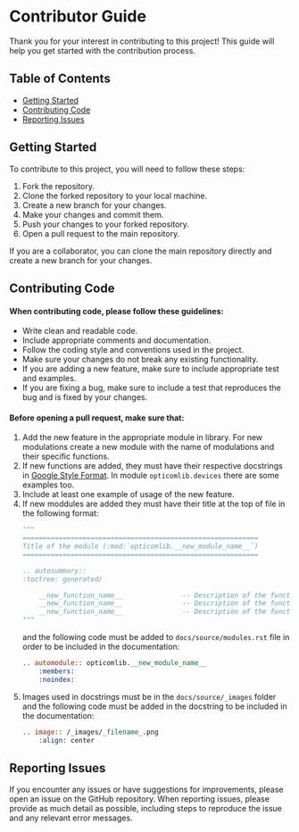 # Contributor Guide

Thank you for your interest in contributing to this project! This guide will help you get started with the contribution process.

## Table of Contents
- [Getting Started](#getting-started)
- [Contributing Code](#contributing-code)
- [Reporting Issues](#reporting-issues)

## Getting Started

To contribute to this project, you will need to follow these steps:

1. Fork the repository.
2. Clone the forked repository to your local machine.
3. Create a new branch for your changes.
4. Make your changes and commit them.
5. Push your changes to your forked repository.
6. Open a pull request to the main repository.

If you are a collaborator, you can clone the main repository directly and create a new branch for your changes. 

## Contributing Code

#### When contributing code, please follow these guidelines:

- Write clean and readable code.
- Include appropriate comments and documentation.
- Follow the coding style and conventions used in the project.
- Make sure your changes do not break any existing functionality.
- If you are adding a new feature, make sure to include appropriate test and examples.
- If you are fixing a bug, make sure to include a test that reproduces the bug and is fixed by your changes.

#### Before opening a pull request, make sure that:

1. Add the new feature in the appropriate module in library. For new modulations create a new module with the name of modulations and their specific functions. 
2. If new functions are added, they must have their respective docstrings in [Google Style Format](https://sphinxcontrib-napoleon.readthedocs.io/en/latest/example_google.html). In module `opticomlib.devices` there are some examples too.
3. Include at least one example of usage of the new feature.
4. If new moddules are added they must have their title at the top of file in the following format:
    ```python
    """	
    ===========================================================
    Title of the module (:mod:`opticomlib.__new_module_name__`)
    ===========================================================

    .. autosummary::
    :toctree: generated/

        __new_function_name__               -- Description of the function.
        __new_function_name__               -- Description of the function.
        __new_function_name__               -- Description of the function.
    """
    ```
    and the following code must be added to `docs/source/modules.rst` file in order to be included in the documentation:
    ```rst
    .. automodule:: opticomlib.__new_module_name__
        :members:
        :noindex:
    ```
5. Images used in docstrings must be in the `docs/source/_images` folder and the following code must be added in the docstring to be included in the documentation:
    ```rst
    .. image:: /_images/_filename_.png
        :align: center 
    ``` 

## Reporting Issues

If you encounter any issues or have suggestions for improvements, please open an issue on the GitHub repository. When reporting issues, please provide as much detail as possible, including steps to reproduce the issue and any relevant error messages.

